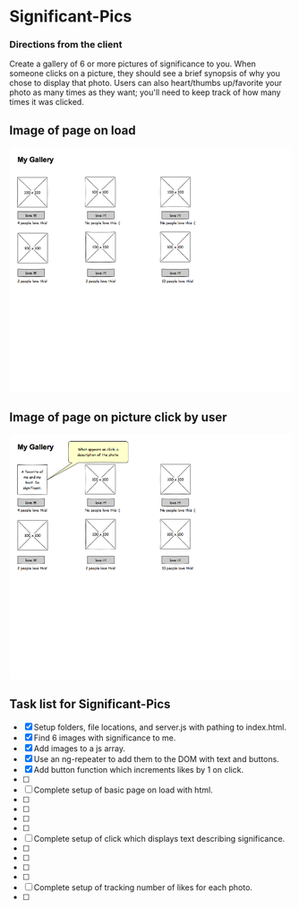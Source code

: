 # Significant-Pics

### Directions from the client

Create a gallery of 6 or more pictures of significance to you. When someone clicks on a picture, they should see a brief synopsis of why you chose to display that photo. Users can also heart/thumbs up/favorite your photo as many times as they want; you'll need to keep track of how many times it was clicked.

## Image of page on load

![Image of page on load](refs/page_load.png)

## Image of page on picture click by user

![Image of page on picture click](refs/image_click.png)

## Task list for Significant-Pics

- [x] Setup folders, file locations, and server.js with pathing to index.html.
- [x] Find 6 images with significance to me.
- [x] Add images to a js array.
- [x] Use an ng-repeater to add them to the DOM with text and buttons.
- [x] Add button function which increments likes by 1 on click.
- [ ]
- [ ] Complete setup of basic page on load with html.
- [ ]
- [ ]
- [ ]
- [ ]
- [ ] Complete setup of click which displays text describing significance.
- [ ]
- [ ]
- [ ]
- [ ]
- [ ] Complete setup of tracking number of likes for each photo.
- [ ]  
